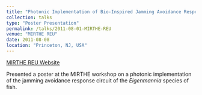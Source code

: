 ```yaml
---
title: "Photonic Implementation of Bio-Inspired Jamming Avoidance Response Architecture"
collection: talks
type: "Poster Presentation"
permalink: /talks/2011-08-01-MIRTHE-REU
venue: "MIRTHE REU"
date: 2011-08-08
location: "Princeton, NJ, USA"
---
```


[MIRTHE REU Website](http://www.mirthe-erc.org/mirthecenter/)

Presented a poster at the MIRTHE workshop on a photonic implementation of the jamming avoidance response circuit of the *Eigenmannia* species of fish.
